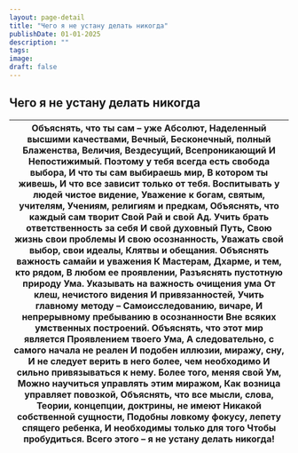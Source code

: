 ```yaml
---
layout: page-detail
title: "Чего я не устану делать никогда"
publishDate: 01-01-2025
description: ""
tags:
image:
draft: false
---
```


## Чего я не устану делать никогда
| Объяснять, что ты сам – уже Абсолют,  Наделенный высшими качествами,  Вечный, Бесконечный, полный Блаженства,  Величия, Вездесущий, Всепроникающий  И Непостижимый.  Поэтому у тебя всегда есть свобода выбора,  И что ты сам выбираешь мир,  В котором ты живешь,  И что все зависит только от тебя.  Воспитывать у людей чистое видение,  Уважение к богам, святым, учителям,  Учениям, религиям и предкам,  Объяснять, что каждый сам творит  Свой Рай и свой Ад.  Учить брать ответственность за себя  И свой духовный Путь,  Свою жизнь свои проблемы  И свою осознанность,  Уважать свой выбор, свои идеалы,  Клятвы и обещания.  Объяснять важность самайи и уважения  К Мастерам, Дхарме, и тем, кто рядом,  В любом ее проявлении,  Разъяснять пустотную природу Ума.  Указывать на важность очищения ума  От клеш, нечистого видения  И привязанностей,  Учить главному методу –  Самоисследованию, вичаре,  И непрерывному пребыванию в осознанности  Вне всяких умственных построений.  Объяснять, что этот мир является  Проявлением твоего Ума,  А следовательно, с самого начала не реален  И подобен иллюзии, миражу, сну,  И не следует верить в него более, чем необходимо  И сильно привязываться к нему.  Более того, меняя свой Ум,  Можно научиться управлять этим миражом,  Как возница управляет повозкой,  Объяснять, что все мысли, слова,  Теории, концепции, доктрины, не имеют  Никакой собственной сущности,  Подобны ловкому фокусу, лепету спящего ребенка,  И необходимы только для того  Чтобы пробудиться.  Всего этого – я не устану делать никогда! |
| ---------------------------------------------------------------------------------------------------------------------------------------------------------------------------------------------------------------------------------------------------------------------------------------------------------------------------------------------------------------------------------------------------------------------------------------------------------------------------------------------------------------------------------------------------------------------------------------------------------------------------------------------------------------------------------------------------------------------------------------------------------------------------------------------------------------------------------------------------------------------------------------------------------------------------------------------------------------------------------------------------------------------------------------------------------------------------------------------------------------------------------------------------------------------------------------------------------------------------------------------------------------------------------------------------------------------------------------------------------------------------------------------------------------------------------------------------------------------------------------------------------------------------------------------------------------------------------------- |
  
  
